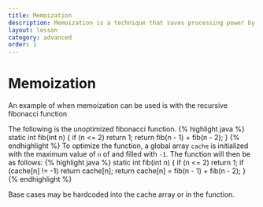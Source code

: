 ```yaml
---
title: Memoization
description: Memoization is a technique that saves processing power by caching function call results to avoid reprocessing. It is often used to speed up recursion.
layout: lesson
category: advanced
order: 1
---
```


# Memoization
An example of when memoization can be used is with the recursive fibonacci function

The following is the unoptimized fibonacci function.
{% highlight java %}
static int fib(int n) {
    if (n <= 2) return 1;
    return fib(n - 1) + fib(n - 2);
}
{% endhighlight %}
To optimize the function, a global array `cache` is initialized with the maximum value of `n` of and filled with `-1`. The function will then be as follows:
{% highlight java %}
static int fib(int n) {
    if (n <= 2) return 1;
    if (cache[n] != -1) return cache[n];
    return cache[n] = fib(n - 1) + fib(n - 2);
}
{% endhighlight %}

Base cases may be hardcoded into the cache array or in the function.